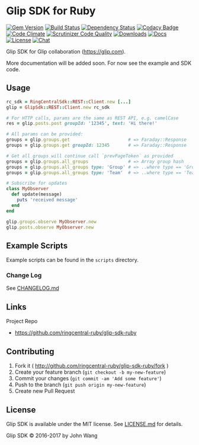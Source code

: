 Glip SDK for Ruby
=================

[![Gem Version][gem-version-svg]][gem-version-url]
[![Build Status][build-status-svg]][build-status-url]
[![Dependency Status][dependency-status-svg]][dependency-status-url]
[![Codacy Badge][codacy-svg]][codacy-url]
[![Code Climate][codeclimate-status-svg]][codeclimate-status-url]
[![Scrutinizer Code Quality][scrutinizer-status-svg]][scrutinizer-status-url]
[![Downloads][downloads-svg]][downloads-url]
[![Docs][docs-rubydoc-svg]][docs-rubydoc-url]
[![License][license-svg]][license-url]
[![Chat][chat-svg]][chat-url]

Glip SDK for Glip collaboration (https://glip.com).

More documentation will be added soon. For now see the example and SDK code.

## Usage

```ruby
rc_sdk = RingCentralSdk::REST::Client.new [...]
glip = GlipSdk::REST::Client.new rc_sdk

# For HTTP calls, params are the same as REST API, e.g. camelCase
res = glip.posts.post groupId: '12345', text: 'Hi there!'

# All params can be provided:
groups = glip.groups.get                      # => Faraday::Response
groups = glip.groups.get groupId: 12345       # => Faraday::Response

# Get all groups will continue call `prevPageToken` as provided
groups = glip.groups.all_groups               # => Array group hash
groups = glip.groups.all_groups type: 'Group' # => ..where type == 'Group'
groups = glip.groups.all_groups type: 'Team'  # => ..where type == 'Team'

# Subscribe for updates
class MyObserver
  def update(message)
    puts 'received message'
  end
end

glip.groups.observe MyObserver.new
glip.posts.observe MyObserver.new
```

## Example Scripts

Example scripts can be found in the `scripts` directory.

### Change Log

See [CHANGELOG.md](CHANGELOG.md)

## Links

Project Repo

* https://github.com/ringcentral-ruby/glip-sdk-ruby

## Contributing

1. Fork it ( http://github.com/ringcentral-ruby/glip-sdk-ruby/fork )
2. Create your feature branch (`git checkout -b my-new-feature`)
3. Commit your changes (`git commit -am 'Add some feature'`)
4. Push to the branch (`git push origin my-new-feature`)
5. Create new Pull Request

## License

Glip SDK is available under the MIT license. See [LICENSE.md](LICENSE.md) for details.

Glip SDK &copy; 2016-2017 by John Wang

 [gem-version-svg]: https://badge.fury.io/rb/glip_sdk.svg
 [gem-version-url]: http://badge.fury.io/rb/glip_sdk
 [downloads-svg]: http://ruby-gem-downloads-badge.herokuapp.com/glip_sdk
 [downloads-url]: https://rubygems.org/gems/glip_sdk
 [build-status-svg]: https://api.travis-ci.org/ringcentral-ruby/glip-sdk-ruby.svg?branch=master
 [build-status-url]: https://travis-ci.org/ringcentral-ruby/glip-sdk-ruby
 [coverage-status-svg]: https://coveralls.io/repos/ringcentral-ruby/glip-sdk-ruby/badge.svg?branch=master
 [coverage-status-url]: https://coveralls.io/r/ringcentral-ruby/glip-sdk-ruby?branch=master
 [dependency-status-svg]: https://gemnasium.com/ringcentral-ruby/glip-sdk-ruby.svg
 [dependency-status-url]: https://gemnasium.com/ringcentral-ruby/glip-sdk-ruby
 [codacy-svg]: https://api.codacy.com/project/badge/Grade/eb469b5958d04fd188c37a999ac3620d
 [codacy-url]: https://www.codacy.com/app/ringcentral-ruby/glip-sdk-ruby
 [codeclimate-status-svg]: https://codeclimate.com/github/ringcentral-ruby/glip-sdk-ruby/badges/gpa.svg
 [codeclimate-status-url]: https://codeclimate.com/github/ringcentral-ruby/glip-sdk-ruby
 [scrutinizer-status-svg]: https://scrutinizer-ci.com/g/ringcentral-ruby/glip-sdk-ruby/badges/quality-score.png?b=master
 [scrutinizer-status-url]: https://scrutinizer-ci.com/g/ringcentral-ruby/glip-sdk-ruby/?branch=master
 [docs-rubydoc-svg]: https://img.shields.io/badge/docs-rubydoc-blue.svg
 [docs-rubydoc-url]: http://www.rubydoc.info/gems/glip_sdk/
 [license-svg]: https://img.shields.io/badge/license-MIT-blue.svg
 [license-url]: https://github.com/ringcentral-ruby/glip-sdk-ruby/blob/master/LICENSE.md
 [chat-svg]: https://img.shields.io/badge/chat-on%20glip-orange.svg
 [chat-url]: https://glipped.herokuapp.com/
